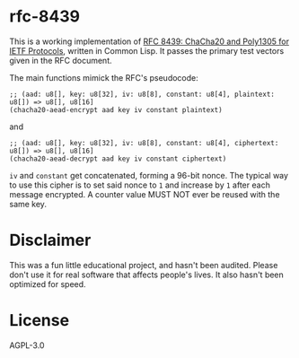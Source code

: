 # rfc-8439

This is a working implementation of [RFC 8439: ChaCha20 and Poly1305 for IETF
Protocols](https://datatracker.ietf.org/doc/html/rfc8439), written in Common
Lisp. It passes the primary test vectors given in the RFC document.

The main functions mimick the RFC's pseudocode:

```
;; (aad: u8[], key: u8[32], iv: u8[8], constant: u8[4], plaintext: u8[]) => u8[], u8[16]
(chacha20-aead-encrypt aad key iv constant plaintext)
```
and
```
;; (aad: u8[], key: u8[32], iv: u8[8], constant: u8[4], ciphertext: u8[]) => u8[], u8[16]
(chacha20-aead-decrypt aad key iv constant ciphertext)
```

`iv` and `constant` get concatenated, forming a 96-bit nonce. The typical way
to use this cipher is to set said nonce to `1` and increase by `1` after each
message encrypted. A counter value MUST NOT ever be reused with the same key.

# Disclaimer
This was a fun little educational project, and hasn't been audited. Please
don't use it for real software that affects people's lives. It also hasn't been
optimized for speed.

# License
AGPL-3.0

